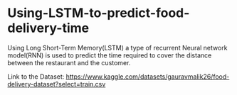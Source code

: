 # Using-LSTM-to-predict-food-delivery-time


Using Long Short-Term Memory(LSTM) a type of recurrent Neural network model(RNN) is used to predict the time required to cover the distance between the restaurant and the customer. 

Link to the Dataset: https://www.kaggle.com/datasets/gauravmalik26/food-delivery-dataset?select=train.csv
